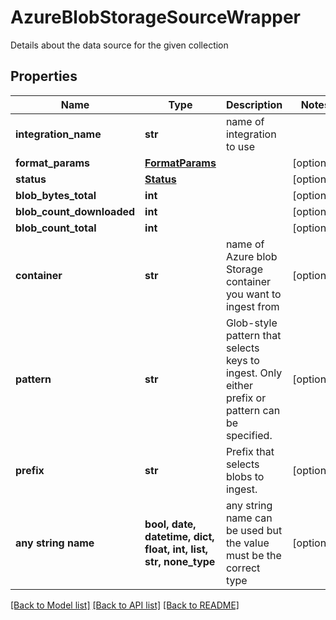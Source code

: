 # AzureBlobStorageSourceWrapper

Details about the data source for the given collection

## Properties
Name | Type | Description | Notes
------------ | ------------- | ------------- | -------------
**integration_name** | **str** | name of integration to use | 
**format_params** | [**FormatParams**](FormatParams.md) |  | [optional] 
**status** | [**Status**](Status.md) |  | [optional] 
**blob_bytes_total** | **int** |  | [optional] 
**blob_count_downloaded** | **int** |  | [optional] 
**blob_count_total** | **int** |  | [optional] 
**container** | **str** | name of Azure blob Storage container you want to ingest from | [optional] 
**pattern** | **str** | Glob-style pattern that selects keys to ingest. Only either prefix or pattern can be specified. | [optional] 
**prefix** | **str** | Prefix that selects blobs to ingest. | [optional] 
**any string name** | **bool, date, datetime, dict, float, int, list, str, none_type** | any string name can be used but the value must be the correct type | [optional]

[[Back to Model list]](../README.md#documentation-for-models) [[Back to API list]](../README.md#documentation-for-api-endpoints) [[Back to README]](../README.md)



